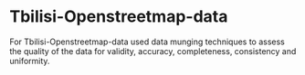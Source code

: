 # Tbilisi-Openstreetmap-data
For Tbilisi-Openstreetmap-data used data munging techniques to assess the quality of the data for validity, accuracy, completeness, consistency and uniformity.
